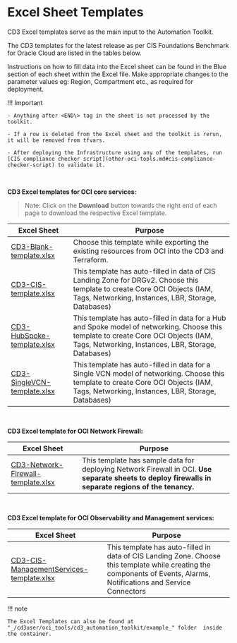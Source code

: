 # **Excel Sheet Templates**

CD3 Excel templates serve as the main input to the Automation Toolkit. 

The CD3 templates for the latest release as per CIS Foundations Benchmark for Oracle Cloud are listed in the tables below.

Instructions on how to fill data into the Excel sheet can be found in the Blue section of each sheet within the Excel file. Make appropriate changes to the parameter values eg: Region, Compartment etc., as required for deployment.


!!! Important

    - Anything after <END\> tag in the sheet is not processed by the toolkit. 
    
    - If a row is deleted from the Excel sheet and the toolkit is rerun, it will be removed from tfvars.
    
    - After deploying the Infrastructure using any of the templates, run [CIS compliance checker script](other-oci-tools.md#cis-compliance-checker-script) to validate it.

<br>

**CD3 Excel templates for OCI core services:**

>Note: Click on the **Download** button towards the right end of each page to download the respective Excel template.

|Excel Sheet  | Purpose                                                                                                                    | 
|-----------|----------------------------------------------------------------------------------------------------------------------------|
| [CD3-Blank-template.xlsx](https://github.com/oracle-devrel/cd3-automation-toolkit/blob/main/cd3_automation_toolkit/example/CD3-Blank-template.xlsx)   | 	Choose this template while exporting the existing resources from OCI into the CD3 and Terraform.| 
| [CD3-CIS-template.xlsx](https://github.com/oracle-devrel/cd3-automation-toolkit/blob/main/cd3_automation_toolkit/example/CD3-CIS-template.xlsx)      | This template has auto-filled in data of CIS Landing Zone for DRGv2. Choose this template to create Core OCI Objects (IAM, Tags, Networking, Instances, LBR, Storage, Databases) |
|[CD3-HubSpoke-template.xlsx](https://github.com/oracle-devrel/cd3-automation-toolkit/blob/main/cd3_automation_toolkit/example/CD3-HubSpoke-template.xlsx)        | This template has auto-filled in data for a Hub and Spoke model of networking. Choose this template to create Core OCI Objects (IAM, Tags, Networking, Instances, LBR, Storage, Databases)|
|[CD3-SingleVCN-template.xlsx](https://github.com/oracle-devrel/cd3-automation-toolkit/blob/main/cd3_automation_toolkit/example/CD3-SingleVCN-template.xlsx)      | This template has auto-filled in data for a Single VCN model of networking. Choose this template to create Core OCI Objects (IAM, Tags, Networking, Instances, LBR, Storage, Databases)|


<br>

**CD3 Excel template for OCI Network Firewall:**


|Excel Sheet  | Purpose                                                                                                                    | 
|-----------|----------------------------------------------------------------------------------------------------------------------------|
| [CD3-Network-Firewall-template.xlsx](https://github.com/oracle-devrel/cd3-automation-toolkit/blob/main/cd3_automation_toolkit/example/CD3-Firewall-template.xlsx)   | 	This template has sample data for deploying Network Firewall in OCI. **Use separate sheets to deploy firewalls in separate regions of the tenancy.** | 


<br>

**CD3 Excel template for OCI Observability and Management services:**


|Excel Sheet| Purpose                                                                                                                    | 
|-----------|----------------------------------------------------------------------------------------------------------------------------|
|[CD3-CIS-ManagementServices-template.xlsx](https://github.com/oracle-devrel/cd3-automation-toolkit/blob/main/cd3_automation_toolkit/example/CD3-CIS-ManagementServices-template.xlsx) | This template has auto-filled in data of CIS Landing Zone. Choose this template while creating the components of Events, Alarms, Notifications and Service Connectors|


!!! note 

    The Excel Templates can also be found at "_/cd3user/oci_tools/cd3_automation_toolkit/example_" folder  inside the container.
